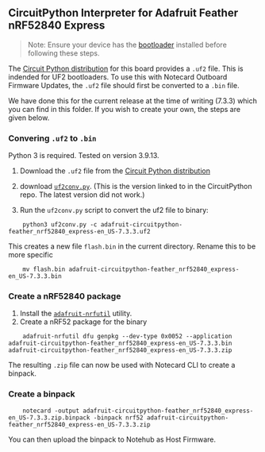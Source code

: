 
## CircuitPython Interpreter for Adafruit Feather nRF52840 Express

> Note: Ensure your device has the [bootloader](../bootloader/README.md) installed before following these steps.

The [Circuit Python distribution](https://circuitpython.org/board/feather_nrf52840_express/) for this board provides a `.uf2` file. This is indended for UF2 bootloaders. To use this with Notecard Outboard Firmware Updates, the `.uf2` file should first be converted to a `.bin` file.

We have done this for the current release at the time of writing (7.3.3) which you can find in this folder. If you wish to create your own, the steps are given below.

### Convering `.uf2` to `.bin`

Python 3 is required. Tested on version 3.9.13.

1. Download the `.uf2` file from the [Circuit Python distribution](https://circuitpython.org/board/feather_nrf52840_express/)

2. download [`uf2conv.py`](https://github.com/microsoft/uf2/blob/19615407727073e36d81bf239c52108ba92e7660/utils/uf2conv.py). (This is the version linked to in the CircuitPython repo. The latest version did not work.)

3. Run the `uf2conv.py` script to convert the uf2 file to binary:

```
    python3 uf2conv.py -c adafruit-circuitpython-feather_nrf52840_express-en_US-7.3.3.uf2
```

This creates a new file `flash.bin` in the current directory. Rename this to be more specific

```
    mv flash.bin adafruit-circuitpython-feather_nrf52840_express-en_US-7.3.3.bin
```

### Create a nRF52840 package

1. Install the [`adafruit-nrfutil`](https://github.com/adafruit/Adafruit_nRF52_nrfutil) utility.
2. Create a nRF52 package for the binary
```
    adafruit-nrfutil dfu genpkg --dev-type 0x0052 --application adafruit-circuitpython-feather_nrf52840_express-en_US-7.3.3.bin adafruit-circuitpython-feather_nrf52840_express-en_US-7.3.3.zip
```

The resulting `.zip` file can now be used with Notecard CLI to create a binpack.

### Create a binpack

```
    notecard -output adafruit-circuitpython-feather_nrf52840_express-en_US-7.3.3.zip.binpack -binpack nrf52 adafruit-circuitpython-feather_nrf52840_express-en_US-7.3.3.zip
```

You can then upload the binpack to Notehub as Host Firmware.
